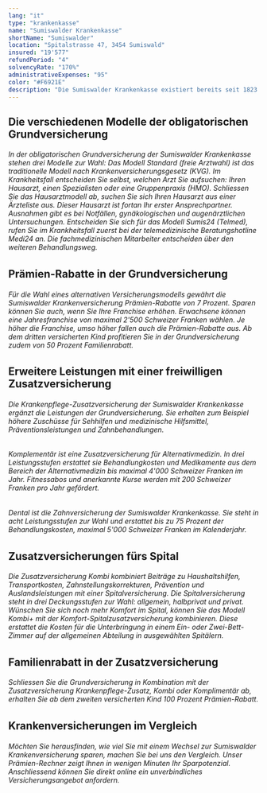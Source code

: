 ```yaml
---
lang: "it"
type: "krankenkasse"
name: "Sumiswalder Krankenkasse"
shortName: "Sumiswalder"
location: "Spitalstrasse 47, 3454 Sumiswald"
insured: "19'577"
refundPeriod: "4"
solvencyRate: "170%"
administrativeExpenses: "95"
color: "#F6921E"
description: "Die Sumiswalder Krankenkasse existiert bereits seit 1823 als Kranken- und Unfallversicherer. Die Krankenversicherung ist vor allem in der Deutschschweiz tätig, mit Fokus auf den Kanton Bern und die umliegenden Kantone. Das Unternehmen zählt mehr als 27'000 Versicherungsnehmer und möchte individuell auf die Kundenbedürfnisse abgestimmte Produkte anbieten. Ob sich ein Wechsel zur Sumiswalder lohnt, zeigt unser Versicherungs-Vergleich."
---
```


## Die verschiedenen Modelle der obligatorischen Grundversicherung

###### In der obligatorischen Grundversicherung der Sumiswalder Krankenkasse stehen drei Modelle zur Wahl: Das Modell Standard (freie Arztwahl) ist das traditionelle Modell nach Krankenversicherungsgesetz (KVG). Im Krankheitsfall entscheiden Sie selbst, welchen Arzt Sie aufsuchen: Ihren Hausarzt, einen Spezialisten oder eine Gruppenpraxis (HMO). Schliessen Sie das Hausarztmodell ab, suchen Sie sich Ihren Hausarzt aus einer Ärzteliste aus. Dieser Hausarzt ist fortan Ihr erster Ansprechpartner. Ausnahmen gibt es bei Notfällen, gynäkologischen und augenärztlichen Untersuchungen. Entscheiden Sie sich für das Modell Sumis24 (Telmed), rufen Sie im Krankheitsfall zuerst bei der telemedizinische Beratungshotline Medi24 an. Die fachmedizinischen Mitarbeiter entscheiden über den weiteren Behandlungsweg.

## Prämien-Rabatte in der Grundversicherung

###### Für die Wahl eines alternativen Versicherungsmodells gewährt die Sumiswalder Krankenversicherung Prämien-Rabatte von 7 Prozent. Sparen können Sie auch, wenn Sie Ihre Franchise erhöhen. Erwachsene können eine Jahresfranchise von maximal 2'500 Schweizer Franken wählen. Je höher die Franchise, umso höher fallen auch die Prämien-Rabatte aus. Ab dem dritten versicherten Kind profitieren Sie in der Grundversicherung zudem von 50 Prozent Familienrabatt.

## Erweitere Leistungen mit einer freiwilligen Zusatzversicherung

###### Die Krankenpflege-Zusatzversicherung der Sumiswalder Krankenkasse ergänzt die Leistungen der Grundversicherung. Sie erhalten zum Beispiel höhere Zuschüsse für Sehhilfen und medizinische Hilfsmittel, Präventionsleistungen und Zahnbehandlungen.

###### Komplementär ist eine Zusatzversicherung für Alternativmedizin. In drei Leistungsstufen erstattet sie Behandlungkosten und Medikamente aus dem Bereich der Alternativmedizin bis maximal 4'000 Schweizer Franken im Jahr. Fitnessabos und anerkannte Kurse werden mit 200 Schweizer Franken pro Jahr gefördert.

###### Dental ist die Zahnversicherung der Sumiswalder Krankenkasse. Sie steht in acht Leistungsstufen zur Wahl und erstattet bis zu 75 Prozent der Behandlungskosten, maximal 5'000 Schweizer Franken im Kalenderjahr.

## Zusatzversicherungen fürs Spital

###### Die Zusatzversicherung Kombi kombiniert Beiträge zu Haushaltshilfen, Transportkosten, Zahnstellungskorrekturen, Prävention und Auslandsleistungen mit einer Spitalversicherung. Die Spitalversicherung steht in drei Deckungsstufen zur Wahl: allgemein, halbprivat und privat. Wünschen Sie sich noch mehr Komfort im Spital, können Sie das Modell Kombi+ mit der Komfort-Spitalzusatzversicherung kombinieren. Diese erstattet die Kosten für die Unterbringung in einem Ein- oder Zwei-Bett-Zimmer auf der allgemeinen Abteilung in ausgewählten Spitälern.

## Familienrabatt in der Zusatzversicherung

###### Schliessen Sie die Grundversicherung in Kombination mit der Zusatzversicherung Krankenpflege-Zusatz, Kombi oder Komplimentär ab, erhalten Sie ab dem zweiten versicherten Kind 100 Prozent Prämien-Rabatt.

## Krankenversicherungen im Vergleich

###### Möchten Sie herausfinden, wie viel Sie mit einem Wechsel zur Sumiswalder Krankenversicherung sparen, machen Sie bei uns den Vergleich. Unser Prämien-Rechner zeigt Ihnen in wenigen Minuten Ihr Sparpotenzial. Anschliessend können Sie direkt online ein unverbindliches Versicherungsangebot anfordern.
